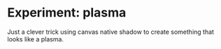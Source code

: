 <!--
  id: 2565
  date: 2014-04-24T11:19:04
  modified: 2015-10-25T07:08:04
  slug: experiment-plasma
  type: post
  excerpt: <p>Just a clever trick using canvas native shadow to create something that looks like a plasma.</p>
  categories: uncategorized
  tags: cool shit, experiment, particles
  inCv: 
  inPortfolio: 
  dateFrom: 
  dateTo: 
-->

# Experiment: plasma

<p>Just a clever trick using canvas native shadow to create something that looks like a plasma.</p>
<p><!--more--></p>
<pre><code data-language="javascript" data-src="/wordpress/wp-content/themes/sjeiti/static/experiment/plasma.js"></code></pre>